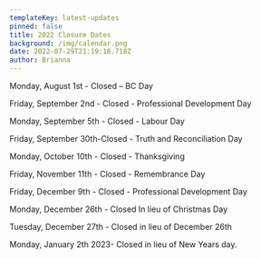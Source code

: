 ```yaml
---
templateKey: latest-updates
pinned: false
title: 2022 Closure Dates
background: /img/calendar.png
date: 2022-07-29T21:19:18.718Z
author: Brianna
---
```

Monday, August 1st - Closed – BC Day

Friday, September 2nd - Closed - Professional Development Day

Monday, September 5th - Closed - Labour Day

Friday, September 30th-Closed - Truth and Reconciliation Day

Monday, October 10th - Closed - Thanksgiving

Friday, November 11th - Closed - Remembrance Day

Friday, December 9th - Closed - Professional Development Day

Monday, December 26th - Closed In lieu of Christmas Day

Tuesday, December 27th - Closed in lieu of December 26th

Monday, January 2th 2023- Closed in lieu of New Years day.
